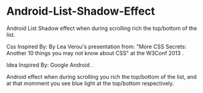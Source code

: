 # Android-List-Shadow-Effect
Android List Shadow effect when during scrolling rich the top/bottom of the list.

Css Inspired By:  By Lea Verou's presentation from:
"More CSS Secrets: Another 10 things you may not know about CSS" at the W3Conf 2013 .

Idea Inspired By: Google Android .

Android effect when during scrolling you rich the top/bottom of the list,
and at that momment you see blue light at the top/bottom respectively.
